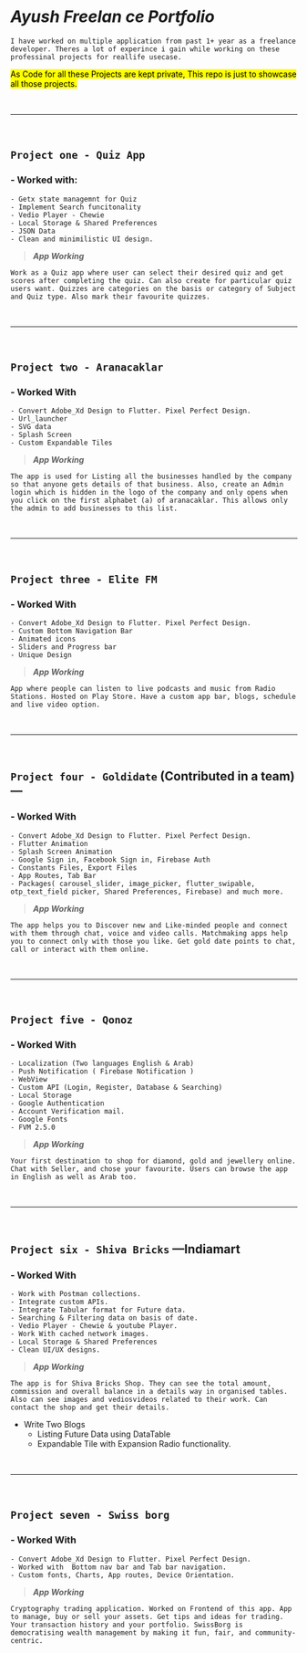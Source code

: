 # **_Ayush Freelan ce Portfolio_**

`I have worked on multiple application from past 1+ year as a freelance developer. Theres a lot of experince i gain while working on these professinal projects for reallife usecase.`

<mark>As Code for all these Projects are kept private, This repo is just to showcase all those projects.</mark>

<br/>
<hr/>
<br/>

## `Project one - Quiz App`

### - Worked with:

    - Getx state managemnt for Quiz
    - Implement Search funcitonality
    - Vedio Player - Chewie
    - Local Storage & Shared Preferences
    - JSON Data
    - Clean and minimilistic UI design.

> **_App Working_**

    Work as a Quiz app where user can select their desired quiz and get scores after completing the quiz. Can also create for particular quiz users want. Quizzes are categories on the basis or category of Subject and Quiz type. Also mark their favourite quizzes.

<br/>
<hr/>
<br/>

## `Project two - Aranacaklar`

### - Worked With

    - Convert Adobe_Xd Design to Flutter. Pixel Perfect Design.
    - Url_launcher
    - SVG data
    - Splash Screen
    - Custom Expandable Tiles

> **_App Working_**

    The app is used for Listing all the businesses handled by the company so that anyone gets details of that business. Also, create an Admin login which is hidden in the logo of the company and only opens when you click on the first alphabet (a) of aranacaklar. This allows only the admin to add businesses to this list.

<br/>
<hr/>
<br/>

## `Project three - Elite FM`

### - Worked With

    - Convert Adobe_Xd Design to Flutter. Pixel Perfect Design.
    - Custom Bottom Navigation Bar
    - Animated icons
    - Sliders and Progress bar
    - Unique Design

> **_App Working_**

    App where people can listen to live podcasts and music from Radio Stations. Hosted on Play Store. Have a custom app bar, blogs, schedule and live video option.

<br/>
<hr/>
<br/>

## `Project four - Goldidate` (Contributed in a team) —

### - Worked With

    - Convert Adobe_Xd Design to Flutter. Pixel Perfect Design.
    - Flutter Animation
    - Splash Screen Animation
    - Google Sign in, Facebook Sign in, Firebase Auth
    - Constants Files, Export Files
    - App Routes, Tab Bar
    - Packages( carousel_slider, image_picker, flutter_swipable, otp_text_field picker, Shared Preferences, Firebase) and much more.

> **_App Working_**

    The app helps you to Discover new and Like-minded people and connect with them through chat, voice and video calls. Matchmaking apps help you to connect only with those you like. Get gold date points to chat, call or interact with them online.

<br/>
<hr/>
<br/>

## `Project five - Qonoz`

### - Worked With

    - Localization (Two languages English & Arab)
    - Push Notification ( Firebase Notification )
    - WebView
    - Custom API (Login, Register, Database & Searching)
    - Local Storage
    - Google Authentication
    - Account Verification mail.
    - Google Fonts
    - FVM 2.5.0

> **_App Working_**

    Your first destination to shop for diamond, gold and jewellery online. Chat with Seller, and chose your favourite. Users can browse the app in English as well as Arab too.

<br/>
<hr/>
<br/>

## `Project six - Shiva Bricks` —Indiamart

### - Worked With

    - Work with Postman collections.
    - Integrate custom APIs.
    - Integrate Tabular format for Future data.
    - Searching & Filtering data on basis of date.
    - Vedio Player - Chewie & youtube Player.
    - Work With cached network images.
    - Local Storage & Shared Preferences
    - Clean UI/UX designs.

> **_App Working_**

    The app is for Shiva Bricks Shop. They can see the total amount, commission and overall balance in a details way in organised tables. Also can see images and vediosvideos related to their work. Can contact the shop and get their details.

- Write Two Blogs
  - Listing Future Data using DataTable
  - Expandable Tile with Expansion Radio functionality.

<br/>
<hr/>
<br/>

## `Project seven - Swiss borg`

### - Worked With

    - Convert Adobe_Xd Design to Flutter. Pixel Perfect Design.
    - Worked with  Bottom nav bar and Tab bar navigation.
    - Custom fonts, Charts, App routes, Device Orientation.

> **_App Working_**

    Cryptography trading application. Worked on Frontend of this app. App to manage, buy or sell your assets. Get tips and ideas for trading. Your transaction history and your portfolio. SwissBorg is democratising wealth management by making it fun, fair, and community-centric.

